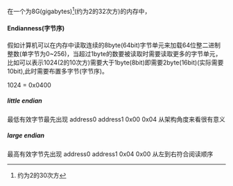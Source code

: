 

在一个为8G(gigabytes)[^gigabytes](约为2的32次方)的内存中，



[^gigabytes]:约为2的30次方


#### Endianness(字节序)

假如计算机可以在内存中读取连续的8byte(64bit)字节单元来加载64位整二进制整数(单字节为0~256)，当超过1byte的数要被读取时需要读取更多的字节单元，比如可以表示1024(2的10次方)需要大于1byte(8bit)即需要2byte(16bit)(实际需要10bit),此时需要布置多字节(字节序)。

1024 = 0x0400
##### little endian
最低有效字节最先出现
address0    address1
0x00           0x04
从架构角度来看很有意义

##### large endian
最高有效字节先出现
address0    address1
0x04           0x00
从左到右符合阅读顺序